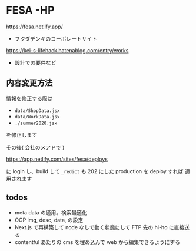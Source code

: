 # FESA -HP

https://fesa.netlify.app/

* フクダデンキのコーポレートサイト

https://kei-s-lifehack.hatenablog.com/entry/works

* 設計での要件など

## 内容変更方法

情報を修正する際は

* `data/ShopData.jsx`
* `data/WorkData.jsx`
* `./summer2020.jsx`

を修正します

その後( 会社のメアドで ) 

https://app.netlify.com/sites/fesa/deploys

に login し、build して `_redict` も 202 にした
production を deploy すれば 適用されます


## todos

* meta data の適用。検索最適化
* OGP img, desc, data, の設定
* Next.js で再構築して node なしで動く状態にして FTP 先の hi-ho に直接送る
* contentful あたりの cms を埋め込んで web から編集できるようにする
